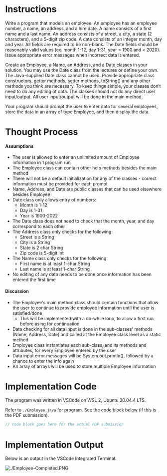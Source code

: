 # Instructions

Write a program that models an employee. An employee has an employee number, a name, an address, and a hire date. A name consists of a first name and a last name. An address consists of a street, a city, a state (2 characters), and a 5-digit zip code. A date consists of an integer month, day and year. All fields are required to be non-blank. The Date fields should be reasonably valid values (ex. month 1-12, day 1-31, year > 1900 and < 2020). Issue appropriate error messages when incorrect data is entered.

Create an Employee, a Name, an Address, and a Date classes in your solution. You may use the Date class from the lectures or define your own. The Java-supplied Date class cannot be used. Provide appropriate class constructors, getter methods, setter methods, toString() and any other methods you think are necessary. To keep things simple, your classes don’t need to do any editing of data. The classes should not do any direct user input/output. All user input/output will be done in the main method.

Your program should prompt the user to enter data for several employees, store the data in an array of type Employee, and then display the data.

# Thought Process

#### Assumptions
- The user is allowed to enter an unlimited amount of Employee information in 1 program run
- The Employee class can contain other help methods besides the main method
- There will not be a default initialization for any of the classes - correct information must be provided for each prompt
- Name, Address, and Date are public classes that can be used elsewhere besides Employee
- Date class only allows entry of numbers:
  - Month is 1-12
  - Day is 1-31
  - Year is 1900-2022
- The Date class does not need to check that the month, year, and day correspond to each other
- The Address class only checks for the following:
  - Street is a String
  - City is a String
  - State is 2 char String
  - Zip code is 5-digit int
- The Name class only checks for the following:
  - First name is at least 1-char String
  - Last name is at least 1-char String
- No editing of any data needs to be done once information has been entered the first time

#### Discussion
- The Employee's main method class should contain functions that allow the user to continue to provide employee information until the user is satisfied/done
  - This will be implemented with a do-while loop, to allow a first run before asing for continuation
- Data checking for all data input is done in the sub-classes' methods (Name, Address, Date) and called at the Employee class level as a static method
- Employee class instantiates each sub-class, and its methods and attributes, for every Employee entered by the user
- Data input error messages will be System.out.println(), followed by a chance to enter the info again
- An array of arrays will be used to store multiple Employee information

# Implementation Code

The program was written in VSCode on WSL 2, Ubuntu 20.04.4 LTS.

Refer to `./Employee.java` for program. See the code block below (if this is the PDF submission).

```java
// code block goes here for the actual PDF submission
```

# Implementation Output

Below is an output in the VSCode Integrated Terminal.

<img src="./Employee-Completed.png" alt="./Employee-Completed.PNG">
